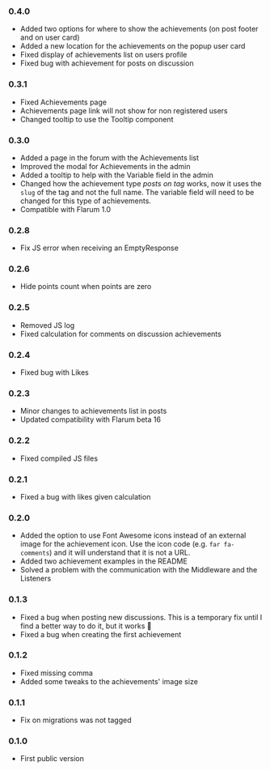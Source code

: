 ### 0.4.0
- Added two options for where to show the achievements (on post footer and on user card)
- Added a new location for the achievements on the popup user card
- Fixed display of achievements list on users profile
- Fixed bug with achievement for posts on discussion

### 0.3.1
- Fixed Achievements page
- Achievements page link will not show for non registered users
- Changed tooltip to use the Tooltip component

### 0.3.0
- Added a page in the forum with the Achievements list
- Improved the modal for Achievements in the admin
- Added a tooltip to help with the Variable field in the admin
- Changed how the achievement type _posts on tag_ works, now it uses the `slug` of the tag and not the full name. The variable field will need to be changed for this type of achievements.
- Compatible with Flarum 1.0

### 0.2.8
- Fix JS error when receiving an EmptyResponse

### 0.2.6
- Hide points count when points are zero

### 0.2.5
- Removed JS log
- Fixed calculation for comments on discussion achievements

### 0.2.4
- Fixed bug with Likes

### 0.2.3
- Minor changes to achievements list in posts
- Updated compatibility with Flarum beta 16

### 0.2.2
- Fixed compiled JS files

### 0.2.1
- Fixed a bug with likes given calculation

### 0.2.0
- Added the option to use Font Awesome icons instead of an external image for the achievement icon. Use the icon code (e.g. `far fa-comments`) and it will understand that it is not a URL.
- Added two achievement examples in the README
- Solved a problem with the communication with the Middleware and the Listeners

### 0.1.3
- Fixed a bug when posting new discussions. This is a temporary fix until I find a better way to do it, but it works 🙂
- Fixed a bug when creating the first achievement

### 0.1.2 
- Fixed missing comma
- Added some tweaks to the achievements' image size

### 0.1.1
- Fix on migrations was not tagged

### 0.1.0
- First public version
